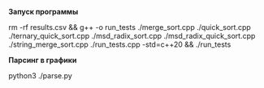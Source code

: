 **Запуск программы**

rm -rf results.csv && g++ -o run_tests ./merge_sort.cpp ./quick_sort.cpp ./ternary_quick_sort.cpp ./msd_radix_sort.cpp ./msd_radix_quick_sort.cpp ./string_merge_sort.cpp ./run_tests.cpp -std=c++20 && ./run_tests

**Парсинг в графики**

python3 ./parse.py
